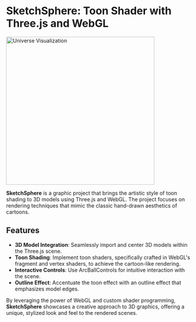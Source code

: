 # SketchSphere: Toon Shader with Three.js and WebGL

<img src="universe-visualization.png" alt="Universe Visualization" width="400px" />

**SketchSphere** is a graphic project that brings the artistic style of toon shading to 3D models using Three.js and WebGL. The project focuses on rendering techniques that mimic the classic hand-drawn aesthetics of cartoons.

## Features

- **3D Model Integration**: Seamlessly import and center 3D models within the Three.js scene.
- **Toon Shading**: Implement toon shaders, specifically crafted in WebGL's fragment and vertex shaders, to achieve the cartoon-like rendering.
- **Interactive Controls**: Use ArcBallControls for intuitive interaction with the scene.
- **Outline Effect**: Accentuate the toon effect with an outline effect that emphasizes model edges.

By leveraging the power of WebGL and custom shader programming, **SketchSphere** showcases a creative approach to 3D graphics, offering a unique, stylized look and feel to the rendered scenes.
